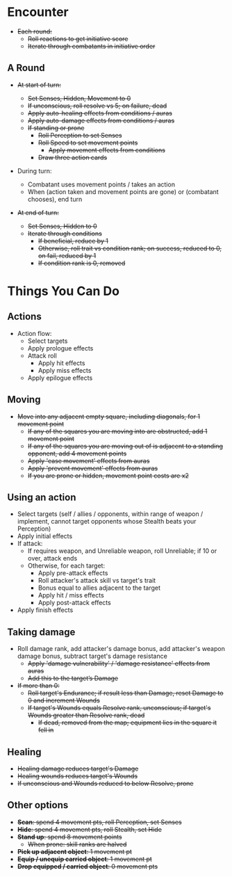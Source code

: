 # Encounter

* ~~Each round:~~
  * ~~Roll reactions to get initiative score~~
  * ~~Iterate through combatants in initiative order~~

## A Round

* ~~At start of turn:~~
  * ~~Set Senses, Hidden, Movement to 0~~
  * ~~If unconscious, roll resolve vs 5; on failure, dead~~
  * ~~Apply auto-healing effects from conditions / auras~~
  * ~~Apply auto-damage effects from conditions / auras~~
  * ~~If standing or prone~~
    * ~~Roll Perception to set Senses~~
    * ~~Roll Speed to set movement points~~
	  * ~~Apply movement effects from conditions~~
    * ~~Draw three action cards~~

* During turn:
  * Combatant uses movement points / takes an action
  * When (action taken and movement points are gone) or (combatant chooses), end turn

* ~~At end of turn:~~
  * ~~Set Senses, Hidden to 0~~
  * ~~Iterate through conditions~~
    * ~~If beneficial, reduce by 1~~
    * ~~Otherwise, roll trait vs condition rank; on success, reduced to 0, on fail, reduced by 1~~
    * ~~If condition rank is 0, removed~~

# Things You Can Do

## Actions

* Action flow:
  * Select targets
  * Apply prologue effects
  * Attack roll
    * Apply hit effects
    * Apply miss effects
  * Apply epilogue effects

## Moving

* ~~Move into any adjacent empty square, including diagonals, for 1 movement point~~
  * ~~If any of the squares you are moving into are obstructed, add 1 movement point~~
  * ~~If any of the squares you are moving out of is adjacent to a standing opponent, add 4 movement points~~
  * ~~Apply 'ease movement' effects from auras~~
  * ~~Apply 'prevent movement' effects from auras~~
  * ~~If you are prone or hidden, movement point costs are x2~~

## Using an action

* Select targets (self / allies / opponents, within range of weapon / implement, cannot target opponents whose Stealth beats your Perception)
* Apply initial effects
* If attack:
  * If requires weapon, and Unreliable weapon, roll Unreliable; if 10 or over, attack ends
  * Otherwise, for each target:
    * Apply pre-attack effects
    * Roll attacker's attack skill vs target's trait
    * Bonus equal to allies adjacent to the target
    * Apply hit / miss effects
    * Apply post-attack effects
* Apply finish effects

## Taking damage

* Roll damage rank, add attacker's damage bonus, add attacker's weapon damage bonus, subtract target's damage resistance
  * ~~Apply 'damage vulnerability' / 'damage resistance' effects from auras~~
  * ~~Add this to the target’s Damage~~
* ~~If more than 0:~~
  * ~~Roll target's Endurance; if result less than Damage, reset Damage to 0 and increment Wounds~~
  * ~~If target's Wounds equals Resolve rank, unconscious; if target's Wounds greater than Resolve rank, dead~~
    * ~~If dead, removed from the map; equipment lies in the square it fell in~~

## Healing

* ~~Healing damage reduces target's Damage~~
* ~~Healing wounds reduces target's Wounds~~
* ~~If unconscious and Wounds reduced to below Resolve, prone~~

## Other options

* ~~**Scan**: spend 4 movement pts, roll Perception, set Senses~~
* ~~**Hide**: spend 4 movement pts, roll Stealth, set Hide~~
* ~~**Stand up**: spend 8 movement points~~
  * ~~When prone: skill ranks are halved~~
* ~~**Pick up adjacent object**: 1 movement pt~~
* ~~**Equip / unequip carried object**: 1 movement pt~~
* ~~**Drop equipped / carried object**: 0 movement pts~~
